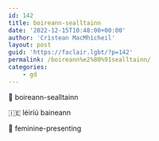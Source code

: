 ```yaml
---
id: 142
title: boireann-sealltainn
date: '2022-12-15T10:48:00+00:00'
author: 'Crìstean MacMhìcheil'
layout: post
guid: 'https://faclair.lgbt/?p=142'
permalink: /boireann%e2%80%91sealltainn/
categories:
    - gd
---
```


&#x1f3f4;&#xe0067;&#xe0062;&#xe0073;&#xe0063;&#xe0074;&#xe007f; boireann-sealltainn

&#x1f1ee;&#x1f1ea; léiriú baineann

&#x1f3f4;&#xe0067;&#xe0062;&#xe0065;&#xe006e;&#xe0067;&#xe007f; feminine-presenting
